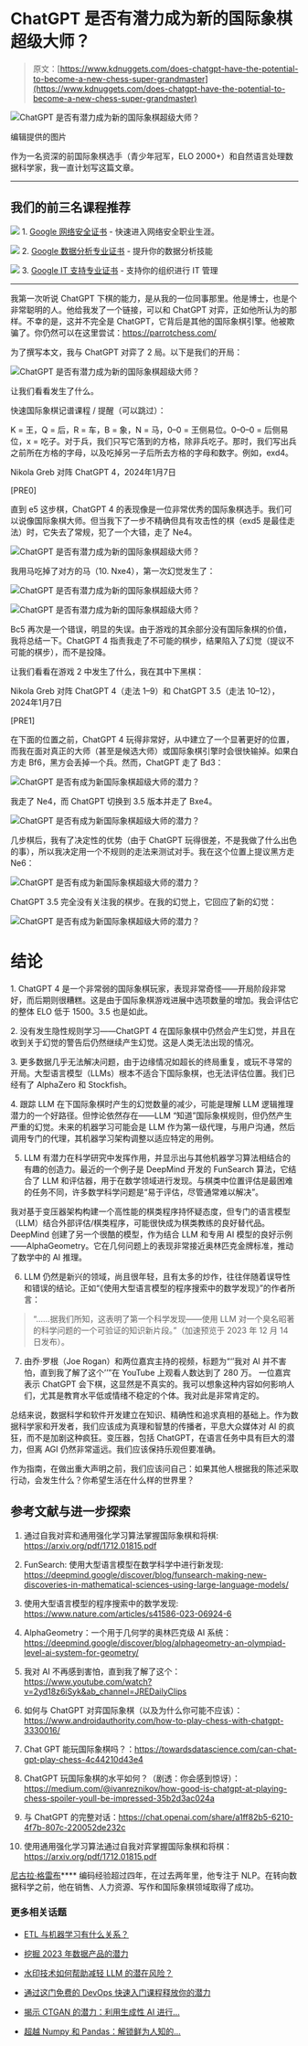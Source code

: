# ChatGPT 是否有潜力成为新的国际象棋超级大师？

> 原文：[https://www.kdnuggets.com/does-chatgpt-have-the-potential-to-become-a-new-chess-super-grandmaster](https://www.kdnuggets.com/does-chatgpt-have-the-potential-to-become-a-new-chess-super-grandmaster)

![ChatGPT 是否有潜力成为新的国际象棋超级大师？](../Images/1f8444fcb90abcac71fca7a2190c876d.png)

编辑提供的图片

作为一名资深的前国际象棋选手（青少年冠军，ELO 2000+）和自然语言处理数据科学家，我一直计划写这篇文章。

* * *

## 我们的前三名课程推荐

![](../Images/0244c01ba9267c002ef39d4907e0b8fb.png) 1\. [Google 网络安全证书](https://www.kdnuggets.com/google-cybersecurity) - 快速进入网络安全职业生涯。

![](../Images/e225c49c3c91745821c8c0368bf04711.png) 2\. [Google 数据分析专业证书](https://www.kdnuggets.com/google-data-analytics) - 提升你的数据分析技能

![](../Images/0244c01ba9267c002ef39d4907e0b8fb.png) 3\. [Google IT 支持专业证书](https://www.kdnuggets.com/google-itsupport) - 支持你的组织进行 IT 管理

* * *

我第一次听说 ChatGPT 下棋的能力，是从我的一位同事那里。他是博士，也是个非常聪明的人。他给我发了一个链接，可以和 ChatGPT 对弈，正如他所认为的那样。不幸的是，这并不完全是 ChatGPT，它背后是其他的国际象棋引擎。他被欺骗了。你仍然可以在这里尝试：https://parrotchess.com/

为了撰写本文，我与 ChatGPT 对弈了 2 局。以下是我们的开局：

![ChatGPT 是否有潜力成为新的国际象棋超级大师？](../Images/37647c54692ea266a2b103bbc11e5f19.png)

让我们看看发生了什么。

快速国际象棋记谱课程 / 提醒（可以跳过）：

K = 王，Q = 后，R = 车，B = 象，N = 马，0–0 = 王侧易位。0–0–0 = 后侧易位，x = 吃子。对于兵，我们只写它落到的方格，除非兵吃子。那时，我们写出兵之前所在方格的字母，以及吃掉另一子后所去方格的字母和数字。例如，exd4。

Nikola Greb 对阵 ChatGPT 4，2024年1月7日

[PRE0]

直到 e5 这步棋，ChatGPT 4 的表现像是一位非常优秀的国际象棋选手。我们可以说像国际象棋大师。但当我下了一步不精确但具有攻击性的棋（exd5 是最佳走法）时，它失去了常规，犯了一个大错，走了 Ne4。

![ChatGPT 是否有潜力成为新的国际象棋超级大师？](../Images/14b67b35d6cbd9fe1d48d1b77fc83086.png)

我用马吃掉了对方的马（10\. Nxe4），第一次幻觉发生了：

![ChatGPT 是否有潜力成为新的国际象棋超级大师？](../Images/1bae8ae5e01288f9edde8639fd9e554c.png)

![ChatGPT 是否有潜力成为新的国际象棋超级大师？](../Images/895ab0f40f6b4cd9bfb0860778b78d2d.png)

Bc5 再次是一个错误，明显的失误。由于游戏的其余部分没有国际象棋的价值，我将总结一下。ChatGPT 4 指责我走了不可能的棋步，结果陷入了幻觉（提议不可能的棋步），而不是投降。

让我们看看在游戏 2 中发生了什么，我在其中下黑棋：

Nikola Greb 对阵 ChatGPT 4（走法 1–9）和 ChatGPT 3.5（走法 10–12），2024年1月7日

[PRE1]

在下面的位置之前，ChatGPT 4 玩得非常好，从中建立了一个显著更好的位置，而我在面对真正的大师（甚至是候选大师）或国际象棋引擎时会很快输掉。如果白方走 Bf6，黑方会丢掉一个兵。然而，ChatGPT 走了 Bd3：

![ChatGPT 是否有成为新国际象棋超级大师的潜力？](../Images/6d76c32e06fa03fdd0f1bb899329151b.png)

我走了 Ne4，而 ChatGPT 切换到 3.5 版本并走了 Bxe4。

![ChatGPT 是否有成为新国际象棋超级大师的潜力？](../Images/ee6f2e926854d1f4955ce8d8d0cb7e0d.png)

几步棋后，我有了决定性的优势（由于 ChatGPT 玩得很差，不是我做了什么出色的事），所以我决定用一个不规则的走法来测试对手。我在这个位置上提议黑方走 Ne6：

![ChatGPT 是否有成为新国际象棋超级大师的潜力？](../Images/84d6488ffbe6d56acca77b689ffd9743.png)

ChatGPT 3.5 完全没有关注我的棋步。在我的幻觉上，它回应了新的幻觉：

![ChatGPT 是否有成为新国际象棋超级大师的潜力？](../Images/e6277cb4dd406f135867edaaf32bb8d5.png)

# 结论

1\. ChatGPT 4 是一个非常弱的国际象棋玩家，表现非常奇怪——开局阶段非常好，而后期则很糟糕。这是由于国际象棋游戏进展中选项数量的增加。我会评估它的整体 ELO 低于 1500。3.5 也是如此。

2\. 没有发生隐性规则学习——ChatGPT 4 在国际象棋中仍然会产生幻觉，并且在收到关于幻觉的警告后仍然继续产生幻觉。这是人类无法出现的情况。

3\. 更多数据几乎无法解决问题，由于边缘情况如超长的终局重复，或玩不寻常的开局。大型语言模型（LLMs）根本不适合下国际象棋，也无法评估位置。我们已经有了 AlphaZero 和 Stockfish。

4\. 跟踪 LLM 在下国际象棋时产生的幻觉数量的减少，可能是理解 LLM 逻辑推理潜力的一个好路径。但悖论依然存在——LLM “知道”国际象棋规则，但仍然产生严重的幻觉。未来的机器学习可能会是 LLM 作为第一级代理，与用户沟通，然后调用专门的代理，其机器学习架构调整以适应特定的用例。

5. LLM 有潜力在科学研究中发挥作用，并显示出与其他机器学习算法相结合的有趣的创造力。最近的一个例子是 DeepMind 开发的 FunSearch 算法，它结合了 LLM 和评估器，用于在数学领域进行发现。与棋类中位置评估是最困难的任务不同，许多数学科学问题是“易于评估，尽管通常难以解决”。

我对基于变压器架构构建一个高性能的棋类程序持怀疑态度，但专门的语言模型（LLM）结合外部评估/棋类程序，可能很快成为棋类教练的良好替代品。DeepMind 创建了另一个很酷的模型，作为结合 LLM 和专用 AI 模型的良好示例——AlphaGeometry。它在几何问题上的表现非常接近奥林匹克金牌标准，推动了数学中的 AI 推理。

6. LLM 仍然是新兴的领域，尚且很年轻，且有太多的炒作，往往伴随着误导性和错误的结论。正如“《使用大型语言模型的程序搜索中的数学发现》”的作者所言：

> “……据我们所知，这表明了第一个科学发现——使用 LLM 对一个臭名昭著的科学问题的一个可验证的知识新片段。”（加速预览于 2023 年 12 月 14 日发布）。

7. 由乔·罗根（Joe Rogan）和两位嘉宾主持的视频，标题为“‘’我对 AI 并不害怕，直到我了解了这个’’”在 YouTube 上观看人数达到了 280 万。 一位嘉宾表示 ChatGPT 会下棋，这显然是不真实的。我可以想象这种内容如何影响人们，尤其是教育水平低或情绪不稳定的个体。我对此是非常肯定的。

总结来说，数据科学和软件开发建立在知识、精确性和追求真相的基础上。作为数据科学家和开发者，我们应该成为真理和智慧的传播者，平息大众媒体对 AI 的疯狂，而不是加剧这种疯狂。变压器，包括 ChatGPT，在语言任务中具有巨大的潜力，但离 AGI 仍然非常遥远。我们应该保持乐观但要准确。

作为指南，在做出重大声明之前，我们应该问自己：如果其他人根据我的陈述采取行动，会发生什么？你希望生活在什么样的世界里？

## 参考文献与进一步探索

1.  通过自我对弈和通用强化学习算法掌握国际象棋和将棋: https://arxiv.org/pdf/1712.01815.pdf

1.  FunSearch: 使用大型语言模型在数学科学中进行新发现: https://deepmind.google/discover/blog/funsearch-making-new-discoveries-in-mathematical-sciences-using-large-language-models/

1.  使用大型语言模型的程序搜索中的数学发现: https://www.nature.com/articles/s41586-023-06924-6

1.  AlphaGeometry：一个用于几何学的奥林匹克级 AI 系统：https://deepmind.google/discover/blog/alphageometry-an-olympiad-level-ai-system-for-geometry/

1.  我对 AI 不再感到害怕，直到我了解了这个：https://www.youtube.com/watch?v=2yd18z6iSyk&ab_channel=JREDailyClips

1.  如何与 ChatGPT 对弈国际象棋（以及为什么你可能不应该）：https://www.androidauthority.com/how-to-play-chess-with-chatgpt-3330016/

1.  Chat GPT 能玩国际象棋吗？：https://towardsdatascience.com/can-chat-gpt-play-chess-4c44210d43e4

1.  ChatGPT 玩国际象棋的水平如何？（剧透：你会感到惊讶）：https://medium.com/@ivanreznikov/how-good-is-chatgpt-at-playing-chess-spoiler-youll-be-impressed-35b2d3ac024a

1.  与 ChatGPT 的完整对话：https://chat.openai.com/share/a1ff82b5-6210-4f7b-807c-220052de232c

1.  使用通用强化学习算法通过自我对弈掌握国际象棋和将棋：https://arxiv.org/pdf/1712.01815.pdf

**[](https://www.linkedin.com/in/ngreb/)**[尼古拉·格雷布](https://www.linkedin.com/in/ngreb/)**** 编码经验超过四年，在过去两年里，他专注于 NLP。在转向数据科学之前，他在销售、人力资源、写作和国际象棋领域取得了成功。

### 更多相关话题

+   [ETL 与机器学习有什么关系？](https://www.kdnuggets.com/2022/08/etl-machine-learning.html)

+   [挖掘 2023 年数据产品的潜力](https://www.kdnuggets.com/2023/01/tapping-potential-data-products-2023.html)

+   [水印技术如何帮助减轻 LLM 的潜在风险？](https://www.kdnuggets.com/2023/03/watermarking-help-mitigate-potential-risks-llms.html)

+   [通过这门免费的 DevOps 快速入门课程释放你的潜力](https://www.kdnuggets.com/2023/03/corise-unlock-potential-with-this-free-devops-crash-course.html)

+   [揭示 CTGAN 的潜力：利用生成性 AI 进行…](https://www.kdnuggets.com/2023/04/unveiling-potential-ctgan-harnessing-generative-ai-synthetic-data.html)

+   [超越 Numpy 和 Pandas：解锁鲜为人知的…](https://www.kdnuggets.com/2023/08/beyond-numpy-pandas-unlocking-potential-lesserknown-python-libraries.html)
